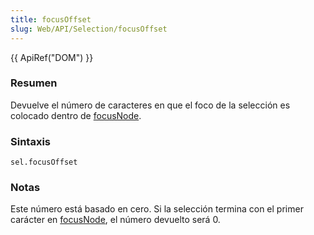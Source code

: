 ```yaml
---
title: focusOffset
slug: Web/API/Selection/focusOffset
---
```


{{ ApiRef("DOM") }}

### Resumen

Devuelve el número de caracteres en que el foco de la selección es colocado dentro de [focusNode](/es/DOM/Selection/focusNode).

### Sintaxis

```
sel.focusOffset
```

### Notas

Este número está basado en cero. Si la selección termina con el primer carácter en [focusNode](/es/DOM/Selection/focusNode), el número devuelto será 0.
